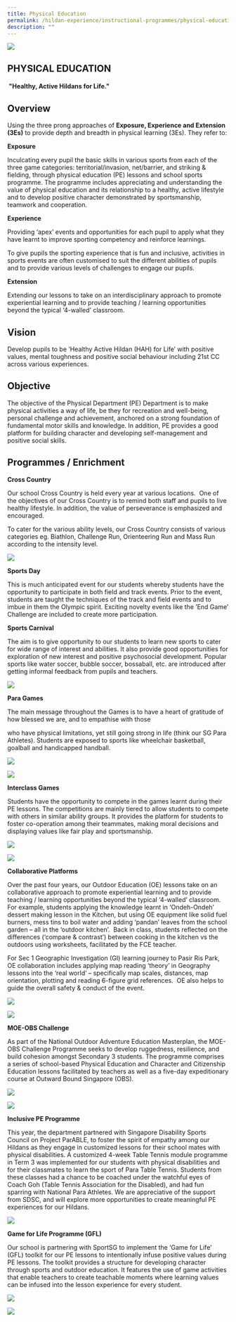 ```yaml
---
title: Physical Education
permalink: /hildan-experience/instructional-programmes/physical-education/
description: ""
---
```

![](/images/Instructional%20Programmes/PE%20Banner.jpg)


PHYSICAL EDUCATION
------------------

####  "Healthy, Active Hildans for Life."

Overview 
---------

  

Using the three prong approaches of **Exposure, Experience and Extension (3Es)** to provide depth and breadth in physical learning (3Es). They refer to:

  

**Exposure**

Inculcating every pupil the basic skills in various sports from each of the three game categories: territorial/invasion, net/barrier, and striking & fielding, through physical education (PE) lessons and school sports programme. The programme includes appreciating and understanding the value of physical education and its relationship to a healthy, active lifestyle and to develop positive character demonstrated by sportsmanship, teamwork and cooperation.

**Experience**  

Providing ‘apex’ events and opportunities for each pupil to apply what they have learnt to improve sporting competency and reinforce learnings.

To give pupils the sporting experience that is fun and inclusive, activities in sports events are often customised to suit the different abilities of pupils and to provide various levels of challenges to engage our pupils.

  

**Extension**

Extending our lessons to take on an interdisciplinary approach to promote experiential learning and to provide teaching / learning opportunities beyond the typical ‘4-walled’ classroom.  

  

  

Vision 
-------

Develop pupils to be ‘Healthy Active Hildan (HAH) for Life’ with positive values, mental toughness and positive social behaviour including 21st CC across various experiences.  

  

  

Objective
---------

The objective of the Physical Department (PE) Department is to make physical activities a way of life, be they for recreation and well-being, personal challenge and achievement, anchored on a strong foundation of fundamental motor skills and knowledge. In addition, PE provides a good platform for building character and developing self-management and positive social skills.  

  

Programmes / Enrichment
-----------------------

**Cross Country**

Our school Cross Country is held every year at various locations.  One of the objectives of our Cross Country is to remind both staff and pupils to live healthy lifestyle. In addition, the value of perseverance is emphasized and encouraged.  

To cater for the various ability levels, our Cross Country consists of various categories eg. Biathlon, Challenge Run, Orienteering Run and Mass Run according to the intensity level.


![](/images/Instructional%20Programmes/PE%201.png)

**Sports Day**

This is much anticipated event for our students whereby students have the opportunity to participate in both field and track events. Prior to the event, students are taught the techniques of the track and field events and to imbue in them the Olympic spirit. Exciting novelty events like the ’End Game’ Challenge are included to create more participation. 

**Sports Carnival**

The aim is to give opportunity to our students to learn new sports to cater for wide range of interest and abilities. It also provide good opportunities for exploration of new interest and positive psychosocial development. Popular sports like water soccer, bubble soccer, bossaball, etc. are introduced after getting informal feedback from pupils and teachers.

![](/images/Instructional%20Programmes/PE%202.png)

**Para Games**

The main message throughout the Games is to have a heart of gratitude of how blessed we are, and to empathise with those 

who have physical limitations, yet still going strong in life (think our SG Para Athletes). Students are exposed to sports like wheelchair basketball, goalball and handicapped handball.

![](/images/Instructional%20Programmes/PE%203.jpg)


![](/images/Instructional%20Programmes/PE%204.jpg)


**Interclass Games**

  

Students have the opportunity to compete in the games learnt during their PE lessons. The competitions are mainly tiered to allow students to compete with others in similar ability groups. It provides the platform for students to foster co-operation among their teammates, making moral decisions and displaying values like fair play and sportsmanship.

![](/images/Instructional%20Programmes/PE%205.jpg)

![](/images/Instructional%20Programmes/PE%206.jpg)

**Collaborative Platforms**

Over the past four years, our Outdoor Education (OE) lessons take on an collaborative approach to promote experiential learning and to provide teaching / learning opportunities beyond the typical ‘4-walled’ classroom.  For example, students applying the knowledge learnt in ‘Ondeh-Ondeh’ dessert making lesson in the Kitchen, but using OE equipment like solid fuel burners, mess tins to boil water and adding ‘pandan’ leaves from the school garden – all in the ‘outdoor kitchen’.  Back in class, students reflected on the differences (‘compare & contrast’) between cooking in the kitchen vs the outdoors using worksheets, facilitated by the FCE teacher. 

  

For Sec 1 Geographic Investigation (GI) learning journey to Pasir Ris Park, OE collaboration includes applying map reading ‘theory’ in Geography lessons into the ‘real world’ – specifically map scales, distances, map orientation, plotting and reading 6-figure grid references.  OE also helps to guide the overall safety & conduct of the event.

![](/images/Instructional%20Programmes/PE%207.jpg)

![](/images/Instructional%20Programmes/PE%208.jpg)


**MOE-OBS Challenge** 

As part of the National Outdoor Adventure Education Masterplan, the MOE-OBS Challenge Programme seeks to develop ruggedness, resilience, and build cohesion amongst Secondary 3 students. The programme comprises a series of school-based Physical Education and Character and Citizenship Education lessons facilitated by teachers as well as a five-day expeditionary course at Outward Bound Singapore (OBS).

![](/images/Instructional%20Programmes/PE%209.jpg)

![](/images/Instructional%20Programmes/PE%2010.jpg)

**Inclusive PE Programme**

  

This year, the department partnered with Singapore Disability Sports Council on Project ParABLE, to foster the spirit of empathy among our Hildans as they engage in customized lessons for their school mates with physical disabilities. A customized 4-week Table Tennis module programme in Term 3 was implemented for our students with physical disabilities and for their classmates to learn the sport of Para Table Tennis. Students from these classes had a chance to be coached under the watchful eyes of Coach Goh (Table Tennis Association for the Disabled), and had fun sparring with National Para Athletes. We are appreciative of the support from SDSC, and will explore more opportunities to create meaningful PE experiences for our Hildans.

![](/images/Instructional%20Programmes/PE%2011.jpg)

**Game for Life Programme (GFL)**

  

Our school is partnering with SportSG to implement the ‘Game for Life’ (GFL) toolkit for our PE lessons to intentionally infuse positive values during PE lessons. The toolkit provides a structure for developing character through sports and outdoor education. It features the use of game activities that enable teachers to create teachable moments where learning values can be infused into the lesson experience for every student.


![](/images/Instructional%20Programmes/PE%2012.jpg)

![](/images/Instructional%20Programmes/PE%2013.jpg)
